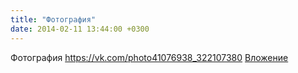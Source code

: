 ```yaml
---
title: "Фотография"
date: 2014-02-11 13:44:00 +0300
---
```


Фотография
<a class="vk-attach" href="https://vk.com/photo41076938_322107380">https://vk.com/photo41076938_322107380</a>
<a class="vk-attach" href="https://vk.com/photo41076938_322107380">Вложение</a>
